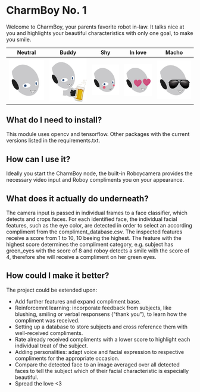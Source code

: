 # CharmBoy No. 1

Welcome to CharmBoy, your parents favorite robot in-law. It talks nice at you and highlights your beautiful characteristics with only one goal, to make you smile.

|  Neutral  | Buddy  | Shy | In love  | Macho  |
| ------------ | ------------ | ------------ | ------------ | ------------ |
|  ![](https://github.com/kingkolibri/CharmBoy/blob/master/data/neutral.jpg)  | ![](https://github.com/kingkolibri/CharmBoy/blob/master/data/buddy.jpg)  |  ![](https://github.com/kingkolibri/CharmBoy/blob/master/data/shy.jpg)|   ![](https://github.com/kingkolibri/CharmBoy/blob/master/data/inlove.jpg)|    ![](https://github.com/kingkolibri/CharmBoy/blob/master/data/macho.jpg)|

## What do I need to install?

This module uses opencv and tensorflow. Other packages with the current versions listed in the requirements.txt.

## How can I use it?

Ideally you start the CharmBoy node, the built-in Roboycamera provides the necessary video input and Roboy compliments you on your appearance. 

## What does it actually do underneath? 

The camera input is passed in individual frames to a face classifier, which detects and crops faces. For each identified face, the individual facial features, such as the eye color, are detected in order to select an according compliment from the compliment_database.csv. The inspected features receive a score from 1 to 10, 10 beeing the highest. The feature with the highest score determines the compliment category, e.g. subject has green_eyes with the score of 8 and roboy detects a smile with the score of 4, therefore she will receive a compliment on her green eyes.

## How could I make it better?

The project could be extended upon:
 * Add further features and expand compliment base.
 * Reinforcemnt learning: incorporate feedback from subjects, like blushing, smiling or verbal responsens ("thank you"), to learn how the compliment was received.
 * Setting up a database to store subjects and cross reference them with well-received compliments. 
 * Rate already received compliments with a lower score to highlight each individual treat of the subject.
 * Adding personalities: adapt voice and facial expression to respective compliments for the appropriate occasion.
 * Compare the detected face to an image averaged over all detected faces to tell the subject which of their facial characteristic is especially beautiful.
 * Spread the love <3
